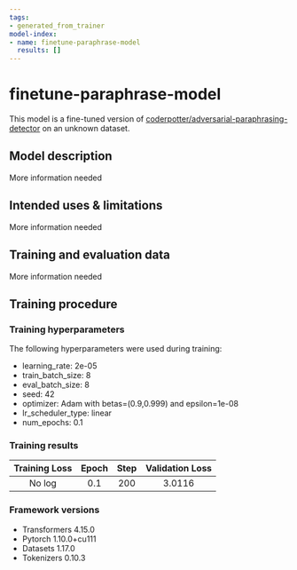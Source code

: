 ```yaml
---
tags:
- generated_from_trainer
model-index:
- name: finetune-paraphrase-model
  results: []
---
```


<!-- This model card has been generated automatically according to the information the Trainer had access to. You
should probably proofread and complete it, then remove this comment. -->

# finetune-paraphrase-model

This model is a fine-tuned version of [coderpotter/adversarial-paraphrasing-detector](https://huggingface.co/coderpotter/adversarial-paraphrasing-detector) on an unknown dataset.

## Model description

More information needed

## Intended uses & limitations

More information needed

## Training and evaluation data

More information needed

## Training procedure

### Training hyperparameters

The following hyperparameters were used during training:
- learning_rate: 2e-05
- train_batch_size: 8
- eval_batch_size: 8
- seed: 42
- optimizer: Adam with betas=(0.9,0.999) and epsilon=1e-08
- lr_scheduler_type: linear
- num_epochs: 0.1

### Training results

| Training Loss | Epoch | Step | Validation Loss |
|:-------------:|:-----:|:----:|:---------------:|
| No log        | 0.1   | 200  | 3.0116          |


### Framework versions

- Transformers 4.15.0
- Pytorch 1.10.0+cu111
- Datasets 1.17.0
- Tokenizers 0.10.3
